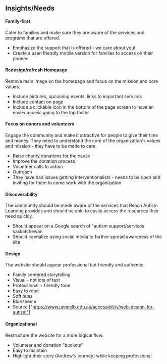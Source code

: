 ## Insights/Needs

#### Family-first
Cater to families and make sure they are aware of the services and programs that are offered.
* Emphasize the support that is offered - we care about you!
* Create a user-friendly mobile version for families to access on their phones

#### Redesign/refresh Homepage
Remove main image on the homepage and focus on the mission and core values.
* Include pictures, upcoming events, links to important services
* Include contact on page
* Include a clickable icon in the bottom of the page screen to have an easier access going to the top faster 

#### Focus on donors and volunteers
Engage the community and make it attractive for people to give their time and money. They need to understand the core of the organization's values and mission - they have to be made to care.
* Raise charity donations for the cause
* Improve the donation process
* Volunteer calls to action
* Outreach
* They have had issues getting interventionalists - needs to be open and inviting for them to come work with the organization

#### Discoverability
The community should be made aware of the services that Reach Autism Learning provides and should be able to easily access the resources they need quickly.
* Should appear on a Google search of "autism support/services saskatchewan
* Should capitalize using social media to further spread awareness of the site

#### Design
The website should appear professional but friendly and authentic.
* Family centered storytelling
* Visual - not lots of text
* Professional + friendly tone
* Easy to read
* Soft hues
* Blue theme
* Source ["https://www.unimelb.edu.au/accessibility/web-design-for-autism"]

#### Organizational
Restructure the website for a more logical flow.
* Volunteer and donation "buckets"
* Easy to maintain
* Highlight their story (Andrew's journey) while keeping professional

